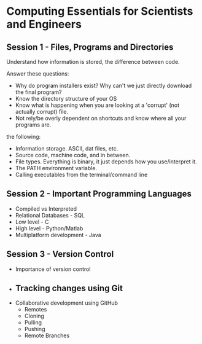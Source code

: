 # Computing Essentials for Scientists and Engineers



## Session 1 - Files, Programs and Directories

Understand how information is stored, the difference between code. 

Answer these questions:
- Why do program installers exist? Why can't we just directly download the final program?
- Know the directory structure of your OS
- Know what is happening when you are looking at a 'corrupt' (not actually corrupt) file.
- Not rely/be overly dependent on shortcuts and know where all your programs are.  



the following:

- Information storage. ASCII, dat files, etc. 
- Source code, machine code, and in between. 
- File types. Everything is binary, it just depends how you use/interpret it. 
- The PATH environment variable. 
- Calling executables from the terminal/command line


## Session 2 - Important Programming Languages

- Compiled vs Interpreted 
- Relational Databases - SQL
- Low level - C
- High level - Python/Matlab
- Multiplatform development - Java


## Session 3 - Version Control 

- Importance of version control 
- Tracking changes using Git
	- 
- Collaborative development using GitHub
	- Remotes
	- Cloning
	- Pulling
	- Pushing
	- Remote Branches


